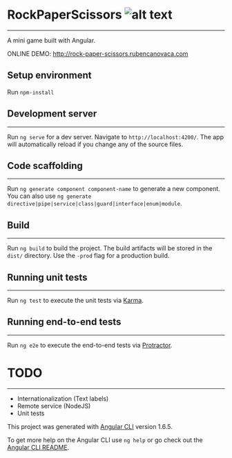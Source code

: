 # RockPaperScissors ![alt text](http://rock-paper-scissors.rubencanovaca.com/assets/favicon/favicon-32x32.png "RPS")
------
A mini game built with Angular.

ONLINE DEMO: <http://rock-paper-scissors.rubencanovaca.com>

## Setup environment
Run `npm-install`

## Development server
------
Run `ng serve` for a dev server. Navigate to `http://localhost:4200/`. The app will automatically reload if you change any of the source files.

## Code scaffolding
------
Run `ng generate component component-name` to generate a new component. You can also use `ng generate directive|pipe|service|class|guard|interface|enum|module`.

## Build
------
Run `ng build` to build the project. The build artifacts will be stored in the `dist/` directory. Use the `-prod` flag for a production build.

## Running unit tests
------
Run `ng test` to execute the unit tests via [Karma](https://karma-runner.github.io).

## Running end-to-end tests
------
Run `ng e2e` to execute the end-to-end tests via [Protractor](http://www.protractortest.org/).

# TODO
------
-   Internationalization (Text labels)
-   Remote service (NodeJS)
-   Unit tests


This project was generated with [Angular CLI](https://github.com/angular/angular-cli) version 1.6.5.

To get more help on the Angular CLI use `ng help` or go check out the [Angular CLI README](https://github.com/angular/angular-cli/blob/master/README.md).
